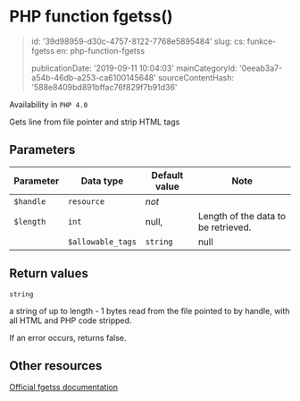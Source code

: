PHP function fgetss()
=====================

> id: '39d98959-d30c-4757-8122-7768e5895484'
> slug:
> 	cs: funkce-fgetss
> 	en: php-function-fgetss
> 
> publicationDate: '2019-09-11 10:04:03'
> mainCategoryId: '0eeab3a7-a54b-46db-a253-ca6100145648'
> sourceContentHash: '588e8409bd891bffac76f829f7b91d36'

Availability in `PHP 4.0`

Gets line from file pointer and strip HTML tags


Parameters
--------------

| Parameter | Data type | Default value | Note |
|-----|-----|-----|-----|
| `$handle` | `resource` | *not* | |
| `$length` | `int` | null, | Length of the data to be retrieved. |
| | `$allowable_tags` | `string` | null | You can use the optional third parameter to specify tags which should not be stripped. |


Return values
----------------

`string`

a string of up to length - 1 bytes read from
the file pointed to by handle, with all HTML and PHP
code stripped.
</p>
<p>
If an error occurs, returns false.

Other resources
------------

[Official fgetss documentation](https://www.php.net/manual/en/function.fgetss.php)
